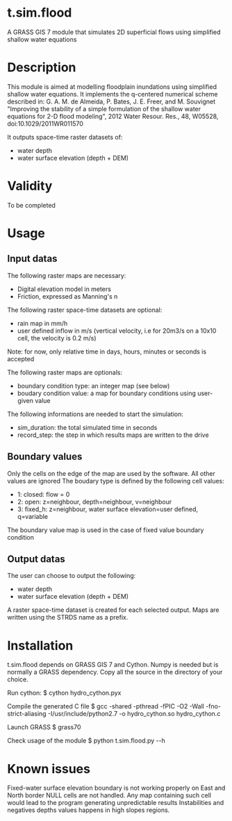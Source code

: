 # t.sim.flood
A GRASS GIS 7 module that simulates 2D superficial flows using simplified shallow water equations

# Description
This module is aimed at modelling floodplain inundations using simplified shallow water equations.
It implements the q-centered numerical scheme described in:
G. A. M. de Almeida, P. Bates, J. E. Freer, and M. Souvignet
"Improving the stability of a simple formulation of the shallow water equations for 2-D flood modeling", 2012
Water Resour. Res., 48, W05528, doi:10.1029/2011WR011570

It outputs space-time raster datasets of:
  - water depth
  - water surface elevation (depth + DEM)

# Validity
To be completed

# Usage
## Input datas
The following raster maps are necessary:
  - Digital elevation model in meters
  - Friction, expressed as Manning's n

The following raster space-time datasets are optional:
  - rain map in mm/h
  - user defined inflow in m/s (vertical velocity, i.e for 20m3/s on a 10x10 cell, the velocity is 0.2 m/s)

Note: for now, only relative time in days, hours, minutes or seconds is accepted

The following raster maps are optionals:
  - boundary condition type: an integer map (see below)
  - boudary condition value: a map for boundary conditions using user-given value

The following informations are needed to start the simulation:
  - sim_duration: the total simulated time in seconds
  - record_step: the step in which results maps are written to the drive

## Boundary values
  Only the cells on the edge of the map are used by the software. All other values are ignored
  The boudary type is defined by the following cell values:
  - 1: closed: flow = 0
  - 2: open: z=neighbour, depth=neighbour, v=neighbour
  - 3: fixed_h: z=neighbour,  water surface elevation=user defined, q=variable
  
  The boundary value map is used in the case of fixed value boundary condition

## Output datas
The user can choose to output the following:
  - water depth
  - water surface elevation (depth + DEM)

A raster space-time dataset is created for each selected output.
Maps are written using the STRDS name as a prefix.

# Installation
t.sim.flood depends on GRASS GIS 7 and Cython. Numpy is needed but is normally a GRASS dependency.
Copy all the source in the directory of your choice.

Run cython:
$ cython hydro_cython.pyx

Compile the generated C file
$ gcc -shared -pthread -fPIC -O2 -Wall -fno-strict-aliasing -I/usr/include/python2.7 -o hydro_cython.so hydro_cython.c

Launch GRASS
$ grass70

Check usage of the module
$ python t.sim.flood.py --h

# Known issues

Fixed-water surface elevation boundary is not working properly on East and North border
NULL cells are not handled. Any map containing such cell would lead to the program generating unpredictable results
Instabilities and negatives depths values happens in high slopes regions.
